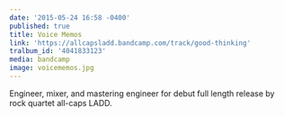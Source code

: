 ```yaml
---
date: '2015-05-24 16:58 -0400'
published: true
title: Voice Memos
link: 'https://allcapsladd.bandcamp.com/track/good-thinking'
tralbum_id: '4041833123'
media: bandcamp
image: voicememos.jpg
---
```

Engineer, mixer, and mastering engineer for debut full length release by rock quartet all-caps LADD.
